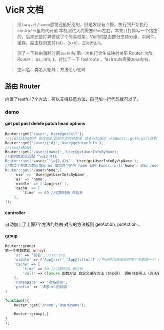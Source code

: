 # VicR 文档


>用`laravel/lumen`感觉还挺好用的，但是发现有点慢。执行到开始执行controller里的代码前 本机测试大约需要`60ms`左右。本来只打算写一个路由的，后来还是打算做成了个简易框架。VicR的路由部分支持分组、中间件、缓存，路由规则支持{id}，{xxx}，`正则表达式`。

>测了一下路由消耗时间`1ms`左右(第一次执行会生成映射关系 Router::$info; Router::$as_info; )。对比了一下 fastroute ，fastroute需要`20ms`左右。

>空间名、类名大驼峰；方法名小驼峰

## 路由 Router

内置了restful 7个方法，可以支持任意方法，自己加一行代码就可以了。

### demo
#### get put post delete patch head options
```php
Router::get('/user','User@getSelf');
//{id}匹配纯数字 会在赋到调用方法的参数里 或者可以通过 \Request::getArgs()获取
Router::get('/user/{id}','User@getUserInfo');
//{xxx}通配符
Router::get('/user/{name}','User@getUserInfoByName);
//正则表达式匹配 ^\w{2,4}$
Router::get('/user/`^\w{2,4}$`','User@getUserInfoByVipName');
//第二个参数为数组情况 as 增加两个别名 home 调用 Funcs::url('home') 返回 /user/home ; middle 中间件
Router::get('/user/home',[
    'use' => 'User@getUserInfoByName',
    'as' => 'home',
    'middle' => ['App@csrf']，
    'cache' => [
        'time' => 60 //过期时间 单位秒
    ],
]);
```
#### controller

自动加上了上面7个方法的路由 对应的方法规则 getAction, putAction ...

#### group 
```php
Router::group(
第一个参数数组 array(
	'as' => '别名', //string
	'middle' => ['App@csrf','App@filter'] //中间件回接接收到两个参数第一个 $next 匿名函数 ，第二个目标方法 目的是让中间件知道最终会由谁来执行这个请求 
	'cache' => [
		'time' => 60 //过期时间 单位秒
		'call' => Closure 函数方法 自定义缓存方法（非必须） 调用时会带上（方法名称+请求参数）
	],
	'namespace' => '命名空间',
	'prefix' => '请求url的前缀'
)
,
function(){
    Router::get('/name','User@name');
    
    Router::group(,)
}
);
```


